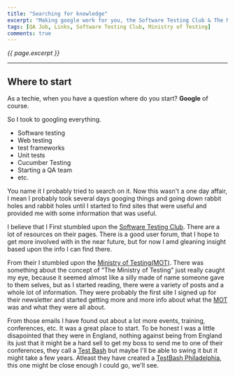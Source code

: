 ```yaml
---
title: "Searching for knowledge"
excerpt: "Making google work for you, the Software Testing Club & The Ministry of Testing"
tags: [QA Job, Links, Software Testing Club, Ministry of Testing]
comments: true
---
```

<i>{{ page.excerpt }}</i>
<hr />

## Where to start

As a techie, when you have a question where do you start?  **Google** of course.

So I took to googling everything.

* Software testing
* Web testing
* test frameworks
* Unit tests
* Cucumber Testing
* Starting a QA team
* etc.

You name it I probably tried to search on it.  Now this wasn't a one day affair, I mean I probably took several days googing things and going down rabbit holes and rabbit holes until I started to find sites that were useful and provided me with some information that was useful.

I believe that I First stumbled upon the [Software Testing Club](http://www.softwaretestingclub.com/).  There are a lot of resources on their pages.  There is a good user forum, that I hope to get more involved with in the near future, but for now I amd gleaning insight based upon the info I can find there.

From their I stumbled upon the [Ministry of Testing(MOT)](http://www.ministryoftesting.com/).  There was something about the concept of "The Ministry of Testing" just really caught my eye, because it seemed almost like a silly made of name someone gave to them selves, but as I started reading, there were a variety of posts and a whole lot of information.  They were probably the first site I signed up for their newsletter and started getting more and more info about what the [MOT](http://www.ministryoftesting.com/) was and what they were all about.

From those emails I have found out about a lot more events, training, conferences, etc.  It was a great place to start.  To be honest I was a little disapointed that they were in England, nothing against being from England its just that it might be a hard sell to get my boss to send me to one of their conferences, they call a [Test Bash](http://www.ministryoftesting.com/training-events/testbash-manchester/) but maybe I'll be able to swing it but it might take a few years.  Atleast they have created a [TestBash Philadelphia](http://www.ministryoftesting.com/training-events/testbash-philadelphia-2016/), this one might be close enough I could go, we'll see.
